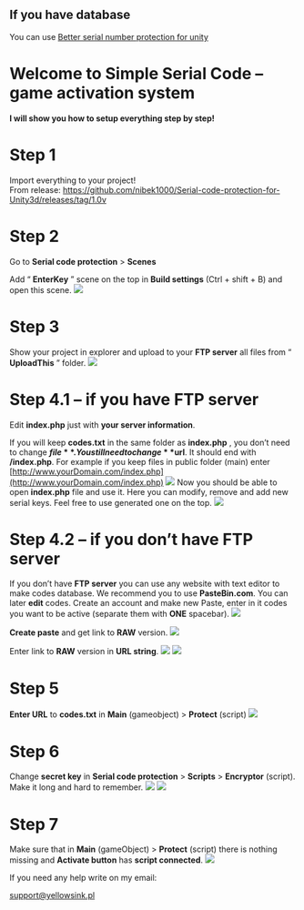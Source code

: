 ## If you have database
You can use [Better serial number protection for unity](https://github.com/nibek1000/Better-serial-number-protection-for-unity)

# Welcome to Simple Serial Code – game activation system

**I will show you how to setup everything step by step!**

# Step 1

Import everything to your project! <br>
From release: https://github.com/nibek1000/Serial-code-protection-for-Unity3d/releases/tag/1.0v

# Step 2

Go to **Serial code protection** > **Scenes**

Add “ **EnterKey** ” scene on the top in **Build settings** (Ctrl + shift + B) and open this scene.
<img src="https://github.com/nibek1000/Serial-code-protection-for-Unity3d/blob/main/Pictures/image--000.jpg?raw=true">
# Step 3

Show your project in explorer and upload to your **FTP server** all files from “ **UploadThis** ”
folder.
<img src="https://github.com/nibek1000/Serial-code-protection-for-Unity3d/blob/main/Pictures/image--001.jpg?raw=true">

# Step 4.1 – if you have FTP server

Edit **index.php** just with **your server information**.

If you will keep **codes.txt** in the same folder as **index.php** , you don’t need to change **$file**.
You still need to change **$url**. It should end with **/index.php**. For example if you keep files in
public folder (main) enter [http://www.yourDomain.com/index.php](http://www.yourDomain.com/index.php)
<img src="https://github.com/nibek1000/Serial-code-protection-for-Unity3d/blob/main/Pictures/image--002.jpg?raw=true">
Now you should be able to open **index.php** file and use it. Here you can modify, remove and
add new serial keys. Feel free to use generated one on the top.
<img src="https://github.com/nibek1000/Serial-code-protection-for-Unity3d/blob/main/Pictures/image--003.jpg?raw=true">

# Step 4.2 – if you don’t have FTP server


If you don’t have **FTP server** you can use any website with text editor to make codes
database. We recommend you to use **PasteBin.com**. You can later **edit** codes.
Create an account and make new Paste, enter in it codes you want to be active (separate
them with **ONE** spacebar).
<img src="https://github.com/nibek1000/Serial-code-protection-for-Unity3d/blob/main/Pictures/image--004.png?raw=true">

**Create paste** and get link to **RAW** version.
<img src="https://github.com/nibek1000/Serial-code-protection-for-Unity3d/blob/main/Pictures/image--005.png?raw=true">


Enter link to **RAW** version in **URL string**.
<img src="https://github.com/nibek1000/Serial-code-protection-for-Unity3d/blob/main/Pictures/image--006.png?raw=true">
<img src="https://github.com/nibek1000/Serial-code-protection-for-Unity3d/blob/main/Pictures/image--007.png?raw=true"><br>
# Step 5

**Enter URL** to **codes.txt** in **Main** (gameobject) > **Protect** (script)
<img src="https://github.com/nibek1000/Serial-code-protection-for-Unity3d/blob/main/Pictures/image--008.jpg?raw=true">

# Step 6

Change **secret key** in **Serial code protection** > **Scripts** > **Encryptor** (script). Make it long and
hard to remember.
<img src="https://github.com/nibek1000/Serial-code-protection-for-Unity3d/blob/main/Pictures/image--012.jpg?raw=true">
<img src="https://github.com/nibek1000/Serial-code-protection-for-Unity3d/blob/main/Pictures/image--013.jpg?raw=true">
# Step 7

Make sure that in **Main** (gameObject) > **Protect** (script) there is nothing missing and **Activate
button** has **script connected**.
<img src="https://github.com/nibek1000/Serial-code-protection-for-Unity3d/blob/main/Pictures/image--009.jpg?raw=true">

If you need any help write on my email:

support@yellowsink.pl


